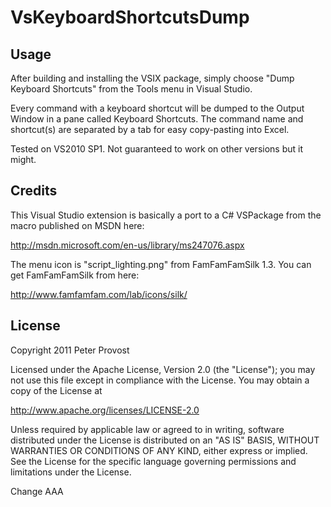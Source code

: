 ﻿VsKeyboardShortcutsDump
=======================

Usage
-----

After building and installing the VSIX package, simply choose "Dump Keyboard Shortcuts" from the Tools menu in Visual Studio. 

Every command with a keyboard shortcut will be dumped to the Output Window in a pane called Keyboard Shortcuts. The command name and shortcut(s) are separated by a tab for easy copy-pasting into Excel.

Tested on VS2010 SP1. Not guaranteed to work on other versions but it might.

Credits
-------

This Visual Studio extension is basically a port to a C# VSPackage from the macro published on MSDN here:

http://msdn.microsoft.com/en-us/library/ms247076.aspx

The menu icon is "script_lighting.png" from FamFamFamSilk 1.3. You can get FamFamFamSilk from here:

http://www.famfamfam.com/lab/icons/silk/

License
-------
Copyright 2011 Peter Provost

Licensed under the Apache License, Version 2.0 (the "License"); you may not use this file except in compliance with the License. You may obtain a copy of the License at

http://www.apache.org/licenses/LICENSE-2.0

Unless required by applicable law or agreed to in writing, software distributed under the License is distributed on an "AS IS" BASIS, WITHOUT WARRANTIES OR CONDITIONS OF ANY KIND, either express or implied. See the License for the specific language governing permissions and limitations under the License.

Change AAA
